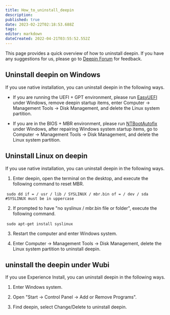 ```yaml
---
title: How_to_uninstall_deepin
description: 
published: true
date: 2023-02-22T02:18:53.688Z
tags: 
editor: markdown
dateCreated: 2022-04-21T03:55:52.552Z
---
```


This page provides a quick overview of how to uninstall deepin. If you have any suggestions for us, please go to [Deepin Forum](https://bbs.deepin.org/forum.php?mod=forumdisplay&fid=70) for feedback.

## Uninstall deepin on Windows

If you use native installation, you can uninstall deepin in the following ways.

* If you are running the UEFI + GPT environment, please run [EasyUEFI](http://www.easyuefi.com/index-cn.html) under Windows, remove deepin startup items, enter Computer -> Management Tools -> Disk Management, and delete the Linux system partition.

* If you are in the BIOS + MBR environment, please run [NTBootAutofix](http://pan.baidu.com/s/1c0T9tOO) under Windows, after repairing Windows system startup items, go to Computer -> Management Tools -> Disk Management, and delete the Linux system partition.

## Uninstall Linux on deepin

If you use native installation, you can uninstall deepin in the following ways.

1. Enter deepin, open the terminal on the desktop, and execute the following command to reset MBR.

 `sudo dd if = / usr / lib / SYSLINUX / mbr.bin of = / dev / sda #SYSLINUX must be in uppercase`

2. If prompted to have "no syslinux / mbr.bin file or folder", execute the following command.

 `sudo apt-get install syslinux`

3. Restart the computer and enter Windows system.

4. Enter Computer -> Management Tools -> Disk Management, delete the Linux system partition to uninstall deepin.

## uninstall the deepin under Wubi

If you use Experience Install, you can uninstall deepin in the following ways.

1. Enter Windows system.

2. Open "Start -> Control Panel -> Add or Remove Programs".

3. Find deepin, select Change/Delete to uninstall deepin.
